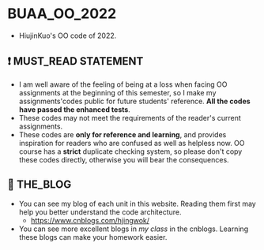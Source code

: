# BUAA_OO_2022
- HiujinKuo's OO code of 2022.
## ❗ MUST_READ STATEMENT
- I am well aware of the feeling of being at a loss when facing OO assignments at the beginning of this semester, so I make my assignments'codes public for future students' reference. **All the codes have passed the enhanced tests**.
- These codes may not meet the requirements of the reader's current assignments.
- These codes are **only for reference and learning**, and provides inspiration for readers who are confused as well as helpless now. OO course has a **strict** duplicate checking system, so please don't copy these codes directly, otherwise you will bear the consequences.
## 📕 THE_BLOG
- You can see my blog of each unit in this website. Reading them first may help you better understand the code architecture.
  - https://www.cnblogs.com/hjingwok/
- You can see more excellent blogs in *my class* in the cnblogs. Learning these blogs can make your homework easier.
